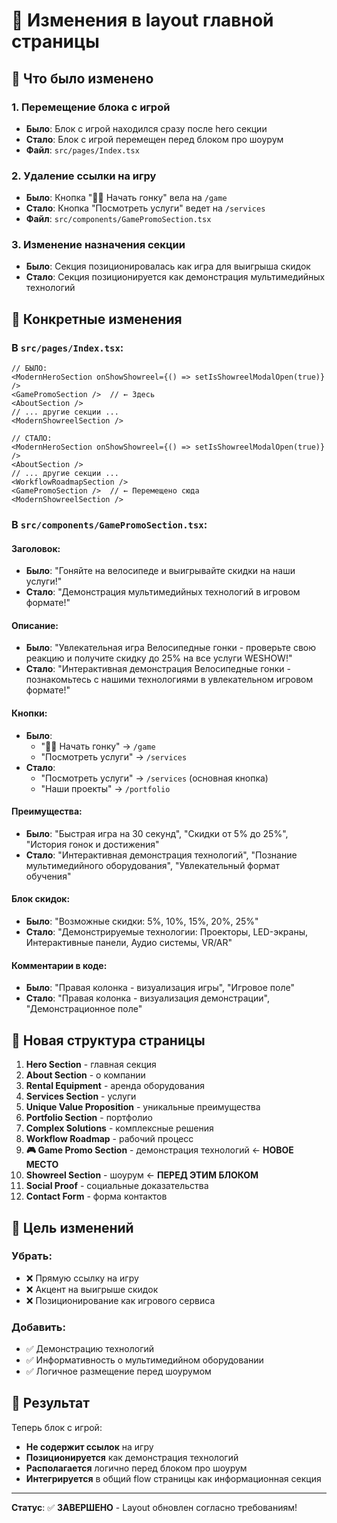 # 📱 Изменения в layout главной страницы

## 🎯 Что было изменено

### 1. **Перемещение блока с игрой**
- **Было**: Блок с игрой находился сразу после hero секции
- **Стало**: Блок с игрой перемещен перед блоком про шоурум
- **Файл**: `src/pages/Index.tsx`

### 2. **Удаление ссылки на игру**
- **Было**: Кнопка "🚴‍♂️ Начать гонку" вела на `/game`
- **Стало**: Кнопка "Посмотреть услуги" ведет на `/services`
- **Файл**: `src/components/GamePromoSection.tsx`

### 3. **Изменение назначения секции**
- **Было**: Секция позиционировалась как игра для выигрыша скидок
- **Стало**: Секция позиционируется как демонстрация мультимедийных технологий

## 🔄 Конкретные изменения

### В `src/pages/Index.tsx`:
```tsx
// БЫЛО:
<ModernHeroSection onShowShowreel={() => setIsShowreelModalOpen(true)} />
<GamePromoSection />  // ← Здесь
<AboutSection />
// ... другие секции ...
<ModernShowreelSection />

// СТАЛО:
<ModernHeroSection onShowShowreel={() => setIsShowreelModalOpen(true)} />
<AboutSection />
// ... другие секции ...
<WorkflowRoadmapSection />
<GamePromoSection />  // ← Перемещено сюда
<ModernShowreelSection />
```

### В `src/components/GamePromoSection.tsx`:

#### Заголовок:
- **Было**: "Гоняйте на велосипеде и выигрывайте скидки на наши услуги!"
- **Стало**: "Демонстрация мультимедийных технологий в игровом формате!"

#### Описание:
- **Было**: "Увлекательная игра Велосипедные гонки - проверьте свою реакцию и получите скидку до 25% на все услуги WESHOW!"
- **Стало**: "Интерактивная демонстрация Велосипедные гонки - познакомьтесь с нашими технологиями в увлекательном игровом формате!"

#### Кнопки:
- **Было**: 
  - "🚴‍♂️ Начать гонку" → `/game`
  - "Посмотреть услуги" → `/services`
- **Стало**:
  - "Посмотреть услуги" → `/services` (основная кнопка)
  - "Наши проекты" → `/portfolio`

#### Преимущества:
- **Было**: "Быстрая игра на 30 секунд", "Скидки от 5% до 25%", "История гонок и достижения"
- **Стало**: "Интерактивная демонстрация технологий", "Познание мультимедийного оборудования", "Увлекательный формат обучения"

#### Блок скидок:
- **Было**: "Возможные скидки: 5%, 10%, 15%, 20%, 25%"
- **Стало**: "Демонстрируемые технологии: Проекторы, LED-экраны, Интерактивные панели, Аудио системы, VR/AR"

#### Комментарии в коде:
- **Было**: "Правая колонка - визуализация игры", "Игровое поле"
- **Стало**: "Правая колонка - визуализация демонстрации", "Демонстрационное поле"

## 📍 Новая структура страницы

1. **Hero Section** - главная секция
2. **About Section** - о компании
3. **Rental Equipment** - аренда оборудования
4. **Services Section** - услуги
5. **Unique Value Proposition** - уникальные преимущества
6. **Portfolio Section** - портфолио
7. **Complex Solutions** - комплексные решения
8. **Workflow Roadmap** - рабочий процесс
9. **🎮 Game Promo Section** - демонстрация технологий ← **НОВОЕ МЕСТО**
10. **Showreel Section** - шоурум ← **ПЕРЕД ЭТИМ БЛОКОМ**
11. **Social Proof** - социальные доказательства
12. **Contact Form** - форма контактов

## 🎯 Цель изменений

### Убрать:
- ❌ Прямую ссылку на игру
- ❌ Акцент на выигрыше скидок
- ❌ Позиционирование как игрового сервиса

### Добавить:
- ✅ Демонстрацию технологий
- ✅ Информативность о мультимедийном оборудовании
- ✅ Логичное размещение перед шоурумом

## 🎉 Результат

Теперь блок с игрой:
- **Не содержит ссылок** на игру
- **Позиционируется** как демонстрация технологий
- **Располагается** логично перед блоком про шоурум
- **Интегрируется** в общий flow страницы как информационная секция

---

**Статус**: ✅ **ЗАВЕРШЕНО** - Layout обновлен согласно требованиям!

